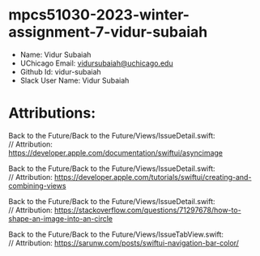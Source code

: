 # mpcs51030-2023-winter-assignment-7-vidur-subaiah

- Name: Vidur Subaiah
- UChicago Email: vidursubaiah@uchicago.edu
- Github Id: vidur-subaiah
- Slack User Name: Vidur Subaiah

# Attributions:

Back to the Future/Back to the Future/Views/IssueDetail.swift:                    
// Attribution: https://developer.apple.com/documentation/swiftui/asyncimage

Back to the Future/Back to the Future/Views/IssueDetail.swift:                    
// Attribution: https://developer.apple.com/tutorials/swiftui/creating-and-combining-views

Back to the Future/Back to the Future/Views/IssueDetail.swift:                    
// Attribution: https://stackoverflow.com/questions/71297678/how-to-shape-an-image-into-an-circle

Back to the Future/Back to the Future/Views/IssueTabView.swift:                    
// Attribution: https://sarunw.com/posts/swiftui-navigation-bar-color/